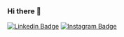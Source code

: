 ### Hi there 👋



 [![Linkedin Badge](https://img.shields.io/badge/-LinkedIn-blue?style=flat-square&logo=Linkedin&logoColor=white&link=https://www.linkedin.com/in/marconeribeiro/)](https://www.linkedin.com/in/marconeribeiro/) [![Instagram Badge](https://img.shields.io/badge/-Instagram-orange?style=flat-square&logo=Instagram&logoColor=white&link=https://www.instagram.com/mastertesters/)](https://www.instagram.com/mastertesters/) 


<!--
**MarconeRibeiro/MarconeRibeiro** is a ✨ _special_ ✨ repository because its `README.md` (this file) appears on your GitHub profile.

Here are some ideas to get you started:

- 🔭 I’m currently working on ...
- 🌱 I’m currently learning ...
- 👯 I’m looking to collaborate on ...
- 🤔 I’m looking for help with ...
- 💬 Ask me about ...
- 📫 How to reach me: ...
- 😄 Pronouns: ...
- ⚡ Fun fact: ...
-->

